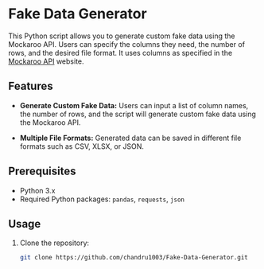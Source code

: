 # Fake Data Generator 


This Python script allows you to generate custom fake data using the Mockaroo API. Users can specify the columns they need, the number of rows, and the desired file format. It uses columns as specified in the [Mockaroo API](https://www.mockaroo.com/) website. 
## Features

- **Generate Custom Fake Data:** Users can input a list of column names, the number of rows, and the script will generate custom fake data using the Mockaroo API.

- **Multiple File Formats:** Generated data can be saved in different file formats such as CSV, XLSX, or JSON.

## Prerequisites

- Python 3.x
- Required Python packages: `pandas`, `requests`, `json` 

## Usage

1. Clone the repository:

   ```bash
   git clone https://github.com/chandru1003/Fake-Data-Generator.git  

